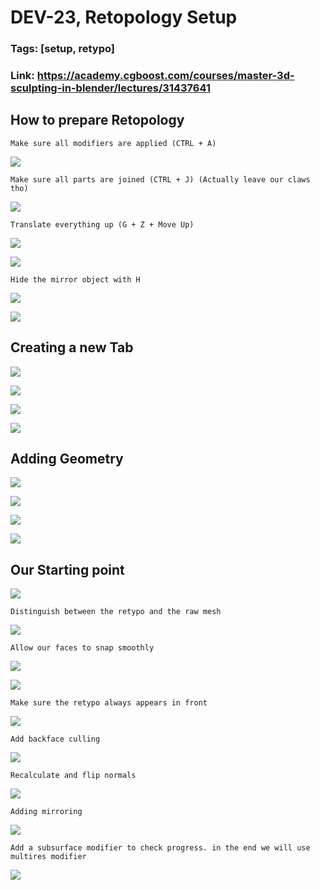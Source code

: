 # DEV-23, Retopology Setup
### Tags: [setup, retypo]
### Link: <https://academy.cgboost.com/courses/master-3d-sculpting-in-blender/lectures/31437641>

## How to prepare Retopology

    Make sure all modifiers are applied (CTRL + A)

![](../images/DEV-23/DEV-23-A1.png)

    Make sure all parts are joined (CTRL + J) (Actually leave our claws tho)

![](../images/DEV-23/DEV-23-A2.png)

    Translate everything up (G + Z + Move Up)

![](../images/DEV-23/DEV-23-A3.png)

![](../images/DEV-23/DEV-23-A4.png)

    Hide the mirror object with H

![](../images/DEV-23/DEV-23-A5.png)

![](../images/DEV-23/DEV-23-A6.png)

## Creating a new Tab

![](../images/DEV-23/DEV-23-B1.png)

![](../images/DEV-23/DEV-23-B2.png)

![](../images/DEV-23/DEV-23-B3.png)

![](../images/DEV-23/DEV-23-B4.png)

## Adding Geometry

![](../images/DEV-23/DEV-23-C1.png)

![](../images/DEV-23/DEV-23-C2.png)

![](../images/DEV-23/DEV-23-C3.png)

![](../images/DEV-23/DEV-23-C4.png)

## Our Starting point

![](../images/DEV-23/DEV-23-D1.png)

    Distinguish between the retypo and the raw mesh

![](../images/DEV-23/DEV-23-D2.png)

    Allow our faces to snap smoothly

![](../images/DEV-23/DEV-23-D3.png)

![](../images/DEV-23/DEV-23-D4.png)

    Make sure the retypo always appears in front

![](../images/DEV-23/DEV-23-D5.png)

    Add backface culling

![](../images/DEV-23/DEV-23-D6.png)

    Recalculate and flip normals

![](../images/DEV-23/DEV-23-D7.png)

    Adding mirroring

![](../images/DEV-23/DEV-23-D8.png)

    Add a subsurface modifier to check progress. in the end we will use multires modifier

![](../images/DEV-23/DEV-23-D9.png)